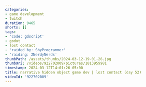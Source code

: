 ```yaml
---
categories:
- game development
- twitch
duration: 9465
shorts: []
tags:
- 'code: gdscript'
- godot
- lost contact
- 'raided by: ShyProgrammer'
- 'raiding: 2NerdyNerds'
thumbPath: /assets/thumbs/2024-03-12-19-01-26.jpg
thumbUri: /videos/922702009/pictures/1813959981
timestamp: 2024-03-12T14:01:26-05:00
title: narrative hidden object game dev | lost contact (day 52)
videoId: '922702009'
---
```

